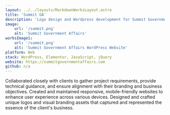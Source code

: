 ```yaml
---
layout: ../../layouts/MarkdownWorksLayout.astro
title: 'Summit GA'
description: 'Logo design and Wordpress development for Summit Government Affairs'
image:
    url: '/summit.png'
    alt: 'Summit Government Affairs'
worksImage1:
    url: '/summit.png'
    alt: 'Summit Government Affairs WordPress Website'
platform: Web
stack: WordPress, Elementor, JavaScript, jQuery
website: https://summitgovernmentaffairs.com
github: n/a
---
```

Collaborated closely with clients to gather project requirements, provide technical guidance, and ensure alignment with their branding and business objectives.
Created and maintained responsive, mobile-friendly websites to enhance user experience across various devices.
Designed and crafted unique logos and visual branding assets that captured and represented the essence of the client's business.